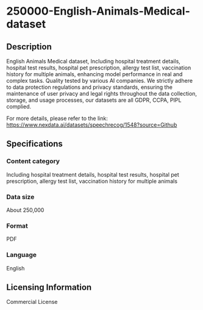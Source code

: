 # 250000-English-Animals-Medical-dataset

## Description
English Animals Medical dataset, Including hospital treatment details, hospital test results, hospital pet prescription, allergy test list, vaccination history for multiple animals, enhancing model performance in real and complex tasks. Quality tested by various AI companies. We strictly adhere to data protection regulations and privacy standards, ensuring the maintenance of user privacy and legal rights throughout the data collection, storage, and usage processes, our datasets are all GDPR, CCPA, PIPL complied.

For more details, please refer to the link: https://www.nexdata.ai/datasets/speechrecog/1548?source=Github

## Specifications
### Content category
Including hospital treatment details, hospital test results, hospital pet prescription, allergy test list, vaccination history for multiple animals
### Data size
About 250,000
### Format
PDF
### Language
English

## Licensing Information
Commercial License









